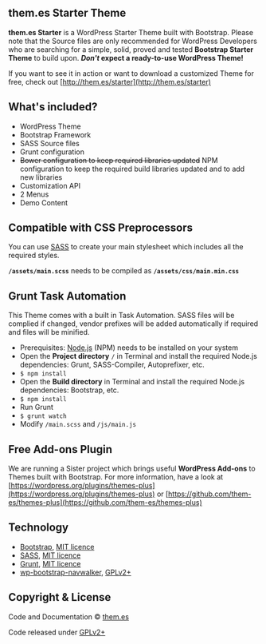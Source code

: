 ## them.es Starter Theme

**them.es Starter** is a WordPress Starter Theme built with Bootstrap. Please note that the Source files are only recommended for WordPress Developers who are searching for a simple, solid, proved and tested **Bootstrap Starter Theme** to build upon. **_Don't_ expect a ready-to-use WordPress Theme!**

If you want to see it in action or want to download a customized Theme for free, check out [http://them.es/starter](http://them.es/starter)


## What's included?
* WordPress Theme
* Bootstrap Framework
* SASS Source files
* Grunt configuration
* ~~Bower configuration to keep required libraries updated~~ NPM configuration to keep the required build libraries updated and to add new libraries
* Customization API
* 2 Menus
* Demo Content


## Compatible with CSS Preprocessors
You can use [SASS](http://sass-lang.com) to create your main stylesheet which includes all the required styles.

**`/assets/main.scss`** needs to be compiled as **`/assets/css/main.min.css`**


## Grunt Task Automation
This Theme comes with a built in Task Automation. SASS files will be complied if changed, vendor prefixes will be added automatically if required and files will be minified.

* Prerequisites: [Node.js](https://nodejs.org) (NPM) needs to be installed on your system
* Open the **Project directory** `/` in Terminal and install the required Node.js dependencies: Grunt, SASS-Compiler, Autoprefixer, etc.
* `$ npm install`
* Open the **Build directory** in Terminal and install the required Node.js dependencies: Bootstrap, etc.
* `$ npm install`
* Run Grunt
* `$ grunt watch`
* Modify `/main.scss` and `/js/main.js`


## Free Add-ons Plugin
We are running a Sister project which brings useful **WordPress Add-ons** to Themes built with Bootstrap. For more information, have a look at [https://wordpress.org/plugins/themes-plus](https://wordpress.org/plugins/themes-plus) or [https://github.com/them-es/themes-plus](https://github.com/them-es/themes-plus)


## Technology

* [Bootstrap](https://github.com/twbs/bootstrap), [MIT licence](https://github.com/twbs/bootstrap/blob/master/LICENSE)
* [SASS](https://github.com/sass/sass), [MIT licence](https://github.com/sass/sass/blob/stable/MIT-LICENSE)
* [Grunt](https://github.com/gruntjs/grunt), [MIT licence](https://github.com/gruntjs/grunt/blob/master/LICENSE-MIT)
* [wp-bootstrap-navwalker](https://github.com/twittem/wp-bootstrap-navwalker), [GPLv2+](https://github.com/twittem/wp-bootstrap-navwalker/blob/master/LICENSE.txt)


## Copyright & License

Code and Documentation &copy; [them.es](http://them.es)

Code released under [GPLv2+](http://www.gnu.org/licenses/gpl-2.0.html)
